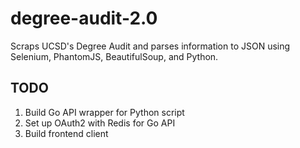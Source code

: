 # degree-audit-2.0

Scraps UCSD's Degree Audit and parses information to JSON using Selenium, PhantomJS, BeautifulSoup, and Python.

## TODO
1. Build Go API wrapper for Python script
2. Set up OAuth2 with Redis for Go API
3. Build frontend client

